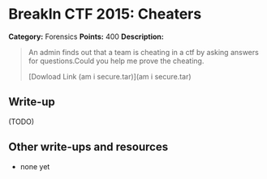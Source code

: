 # BreakIn CTF 2015: Cheaters

**Category:** Forensics
**Points:** 400
**Description:**

> An admin finds out that a team is cheating in a ctf by asking answers for questions.Could you help me prove the cheating.
>
> [Dowload Link (am i secure.tar)](am i secure.tar)

## Write-up

(TODO)

## Other write-ups and resources

* none yet
